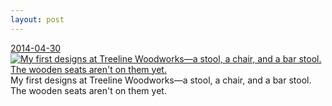 ```yaml
---
layout: post
---
```


<p>
  <time><a href="/318">2014-04-30</a></time>
  <a href="/318"><img src="{{ site.assets_url }}/318-640.jpg" srcset="{{ site.assets_url }}/318-1280.jpg 1280w, {{ site.assets_url }}/318-960.jpg 960w, {{ site.assets_url }}/318-640.jpg 640w, {{ site.assets_url }}/318-320.jpg 320w" sizes="(min-width: 700px) 50vw, calc(100vw - 2rem)" alt="My first designs at Treeline Woodworks—a stool, a chair, and a bar stool. The wooden seats aren't on them yet." /></a>
  <span>My first designs at Treeline Woodworks—a stool, a chair, and a bar stool. The wooden seats aren't on them yet.</span>
</p>
